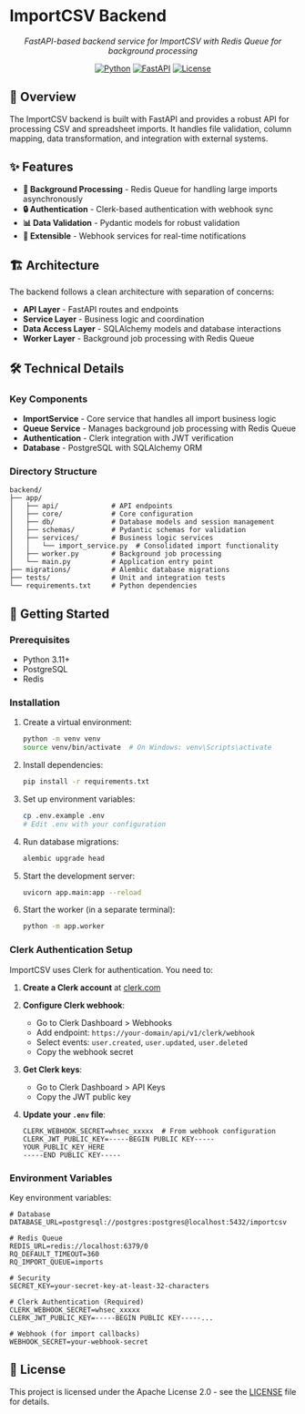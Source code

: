 # ImportCSV Backend

<div align="center">
  <em>FastAPI-based backend service for ImportCSV with Redis Queue for background processing</em>

[![Python](https://img.shields.io/badge/Python-3.11+-blue.svg)](https://www.python.org/)
[![FastAPI](https://img.shields.io/badge/FastAPI-0.100.0+-green.svg)](https://fastapi.tiangolo.com/)
[![License](https://img.shields.io/badge/License-Apache%202.0-blue.svg)](../LICENSE)

</div>

## 🚀 Overview

The ImportCSV backend is built with FastAPI and provides a robust API for processing CSV and spreadsheet imports. It handles file validation, column mapping, data transformation, and integration with external systems.

## ✨ Features

- **🔄 Background Processing** - Redis Queue for handling large imports asynchronously
- **🔒 Authentication** - Clerk-based authentication with webhook sync
- **📊 Data Validation** - Pydantic models for robust validation
- **🔌 Extensible** - Webhook services for real-time notifications

## 🏗️ Architecture

The backend follows a clean architecture with separation of concerns:

- **API Layer** - FastAPI routes and endpoints
- **Service Layer** - Business logic and coordination
- **Data Access Layer** - SQLAlchemy models and database interactions
- **Worker Layer** - Background job processing with Redis Queue

## 🛠️ Technical Details

### Key Components

- **ImportService** - Core service that handles all import business logic
- **Queue Service** - Manages background job processing with Redis Queue
- **Authentication** - Clerk integration with JWT verification
- **Database** - PostgreSQL with SQLAlchemy ORM

### Directory Structure

```
backend/
├── app/
│   ├── api/             # API endpoints
│   ├── core/            # Core configuration
│   ├── db/              # Database models and session management
│   ├── schemas/         # Pydantic schemas for validation
│   ├── services/        # Business logic services
│   │   └── import_service.py  # Consolidated import functionality
│   ├── worker.py        # Background job processing
│   └── main.py          # Application entry point
├── migrations/          # Alembic database migrations
├── tests/               # Unit and integration tests
└── requirements.txt     # Python dependencies
```

## 🚀 Getting Started

### Prerequisites

- Python 3.11+
- PostgreSQL
- Redis

### Installation

1. Create a virtual environment:

   ```bash
   python -m venv venv
   source venv/bin/activate  # On Windows: venv\Scripts\activate
   ```

2. Install dependencies:

   ```bash
   pip install -r requirements.txt
   ```

3. Set up environment variables:

   ```bash
   cp .env.example .env
   # Edit .env with your configuration
   ```

4. Run database migrations:

   ```bash
   alembic upgrade head
   ```

5. Start the development server:

   ```bash
   uvicorn app.main:app --reload
   ```

6. Start the worker (in a separate terminal):
   ```bash
   python -m app.worker
   ```

### Clerk Authentication Setup

ImportCSV uses Clerk for authentication. You need to:

1. **Create a Clerk account** at [clerk.com](https://clerk.com)

2. **Configure Clerk webhook**:
   - Go to Clerk Dashboard > Webhooks
   - Add endpoint: `https://your-domain/api/v1/clerk/webhook`
   - Select events: `user.created`, `user.updated`, `user.deleted`
   - Copy the webhook secret

3. **Get Clerk keys**:
   - Go to Clerk Dashboard > API Keys
   - Copy the JWT public key

4. **Update your `.env` file**:
   ```env
   CLERK_WEBHOOK_SECRET=whsec_xxxxx  # From webhook configuration
   CLERK_JWT_PUBLIC_KEY=-----BEGIN PUBLIC KEY-----
   YOUR_PUBLIC_KEY_HERE
   -----END PUBLIC KEY-----
   ```

### Environment Variables

Key environment variables:

```
# Database
DATABASE_URL=postgresql://postgres:postgres@localhost:5432/importcsv

# Redis Queue
REDIS_URL=redis://localhost:6379/0
RQ_DEFAULT_TIMEOUT=360
RQ_IMPORT_QUEUE=imports

# Security
SECRET_KEY=your-secret-key-at-least-32-characters

# Clerk Authentication (Required)
CLERK_WEBHOOK_SECRET=whsec_xxxxx
CLERK_JWT_PUBLIC_KEY=-----BEGIN PUBLIC KEY-----...

# Webhook (for import callbacks)
WEBHOOK_SECRET=your-webhook-secret
```

## 📄 License

This project is licensed under the Apache License 2.0 - see the [LICENSE](../LICENSE) file for details.
